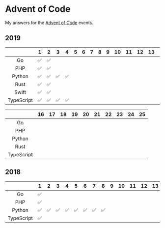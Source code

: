 # Advent of Code
My answers for the [Advent of Code][1] events.

## 2019
|            |   1   |   2   |   3   |   4   |   5   |   6   |   7   |   8   |   9   |  10   |  11   |  12   |  13   |  14   |  15   |
| :--------: | :---: | :---: | :---: | :---: | :---: | :---: | :---: | :---: | :---: | :---: | :---: | :---: | :---: | :---: | :---: |
|     Go     |   ✅   |   ✅   |       |       |       |       |       |       |       |       |       |       |       |       |       |
|    PHP     |   ✅   |   ✅   |       |       |       |       |       |       |       |       |       |       |       |       |       |
|   Python   |   ✅   |   ✅   |   ✅   |   ✅   |       |       |       |       |       |       |       |       |       |       |       |
|    Rust    |   ✅   |   ✅   |       |       |       |       |       |       |       |       |       |       |       |       |       |
|   Swift    |   ✅   |   ✅   |       |       |       |       |       |       |       |       |       |       |       |       |       |
| TypeScript |   ✅   |   ✅   |   ✅   |   ✅   |       |       |       |       |       |       |       |       |       |       |       |

|            |  16   |  17   |  18   |  19   |  20   |  21   |  22   |  23   |  24   |  25   |
| :--------: | :---: | :---: | :---: | :---: | :---: | :---: | :---: | :---: | :---: | :---: |
|     Go     |       |       |       |       |       |       |       |       |       |       |
|    PHP     |       |       |       |       |       |       |       |       |       |       |
|   Python   |       |       |       |       |       |       |       |       |       |       |
|    Rust    |       |       |       |       |       |       |       |       |       |       |
| TypeScript |       |       |       |       |       |       |       |       |       |       |

## 2018
|            |   1   |   2   |   3   |   4   |   5   |   6   |   7   |   8   |   9   |  10   |  11   |  12   |  13   |  14   |  15   |
| :--------: | :---: | :---: | :---: | :---: | :---: | :---: | :---: | :---: | :---: | :---: | :---: | :---: | :---: | :---: | :---: |
|     Go     |   ✅   |       |       |       |       |       |       |       |       |       |       |       |       |       |       |
|    PHP     |   ✅   |       |       |       |       |       |       |       |       |       |       |       |       |       |       |
|   Python   |   ✅   |   ✅   |   ✅   |   ✅   |   ✅   |   ✅   |   ✅   |   ✅   |       |       |       |       |       |       |       |
| TypeScript |   ✅   |       |       |       |       |       |       |       |       |       |       |       |       |       |       |

[1]:	https://adventofcode.com/ "Advent of Code"